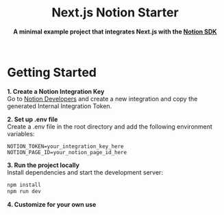 <div align="center">
  <h1>Next.js Notion Starter</h1>
  <p>
		<b>A minimal example project that integrates Next.js with the <a href="https://github.com/makenotion/notion-sdk-js">Notion SDK</a></b>
	</p>
	<br>
</div>


# Getting Started

**1. Create a Notion Integration Key**
<br>Go to <a href="https://developers.notion.com/">Notion Developers</a> and create a new integration and copy the generated Internal Integration Token.

**2. Set up .env file**
<br>Create a .env file in the root directory and add the following environment variables:

```
NOTION_TOKEN=your_integration_key_here
NOTION_PAGE_ID=your_notion_page_id_here
```

**3. Run the project locally**
<br>Install dependencies and start the development server:

``` bash
npm install
npm run dev
```

**4. Customize for your own use**
